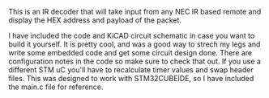 This is an IR decoder that will take input from any NEC IR based remote and display the HEX address and payload of the packet. 

I have included the code and KiCAD circuit schematic in case you want to build it yourself. It is pretty cool, and was a good way to strech my legs and write some embedded code and get some circuit design done. There are configuration notes in the code so make sure to check that out. If you use a different STM uC you'll have to recalculate timer values and swap header files. This was designed to work with STM32CUBEIDE, so I have included the main.c file for reference. 
